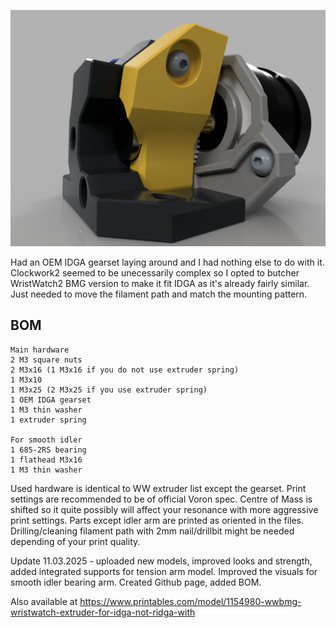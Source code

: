 ![alt text](https://github.com/minilogique/ww-extruder-for-idga/blob/main/WW%20IDGA%20smooth%20idler%20sideview.PNG)

Had an OEM IDGA gearset laying around and I had nothing else to do with it. Clockwork2 seemed to be unecessarily complex so I opted to butcher WristWatch2 BMG version to make it fit IDGA as it's already fairly similar. Just needed to move the filament path and match the mounting pattern.

## BOM
```
Main hardware
2 M3 square nuts
2 M3x16 (1 M3x16 if you do not use extruder spring)
1 M3x10
1 M3x25 (2 M3x25 if you use extruder spring)
1 OEM IDGA gearset
1 M3 thin washer
1 extruder spring

For smooth idler
1 685-2RS bearing
1 flathead M3x16
1 M3 thin washer

```

Used hardware is identical to WW extruder list except the gearset. Print settings are recommended to be of official Voron spec. Centre of Mass is shifted so it quite possibly will affect your resonance with more aggressive print settings. Parts except idler arm are printed as oriented in the files. Drilling/cleaning filament path with 2mm nail/drillbit might be needed depending of your print quality.


Update 11.03.2025 - uploaded new models, improved looks and strength, added integrated supports for tension arm model. Improved the visuals for smooth idler bearing arm. Created Github page, added BOM.

Also available at https://www.printables.com/model/1154980-wwbmg-wristwatch-extruder-for-idga-not-ridga-with
